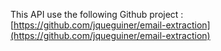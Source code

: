 
This API use the following Github project : 
[https://github.com/jqueguiner/email-extraction](https://github.com/jqueguiner/email-extraction)